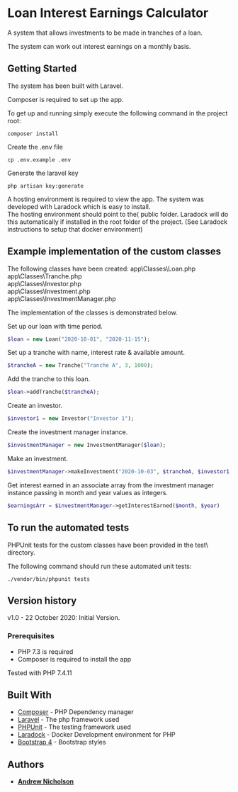 # Loan Interest Earnings Calculator

A system that allows investments to be made in tranches of a loan.

The system can work out interest earnings on a monthly basis. 

## Getting Started
The system has been built with Laravel.

Composer is required to set up the app.

To get up and running simply execute the following command in the project root:
```console
composer install
```

Create the .env file
```console
cp .env.example .env
```

Generate the laravel key
```console
php artisan key:generate
```

A hosting environment is required to view the app. The system was developed with Laradock which is easy to install.\
The hosting environment should point to the( public folder. Laradock will do this automatically if installed in the root folder of the project.
(See Laradock instructions to setup that docker environment)

## Example implementation of the custom classes
The following classes have been created:
app\Classes\Loan.php\
app\Classes\Tranche.php\
app\Classes\Investor.php\
app\Classes\Investment.php\
app\Classes\InvestmentManager.php

The implementation of the classes is demonstrated below.

Set up our loan with time period.
```php
$loan = new Loan("2020-10-01", "2020-11-15");
```

Set up a tranche with name, interest rate & available amount.
```php
$trancheA = new Tranche("Tranche A", 3, 1000);
```

Add the tranche to this loan.
```php
$loan->addTranche($trancheA);
```

Create an investor.
```php
$investor1 = new Investor("Investor 1");
```

Create the investment manager instance.
```php
$investmentManager = new InvestmentManager($loan);
```

Make an investment.
```php
$investmentManager->makeInvestment("2020-10-03", $trancheA, $investor1, 1000);
```

Get interest earned in an associate array from the investment manager instance passing in month and year values as integers.
```php
$earningsArr = $investmentManager->getInterestEarned($month, $year)
```
##	To run the automated tests
PHPUnit tests for the custom classes have been provided in the test\ directory.

The following command should run these automated unit tests:
```console
./vendor/bin/phpunit tests
```

## Version history
v1.0 - 22 October 2020: Initial Version. 


### Prerequisites
- PHP 7.3 is required 
- Composer is required to install the app

Tested with PHP 7.4.11

## Built With

* [Composer](https://getcomposer.org/) - PHP Dependency manager
* [Laravel](https://laravel.com/) - The php framework used
* [PHPUnit](https://phpunit.de/) - The testing framework used
* [Laradock](https://laradock.io/) - Docker Development environment for PHP
* [Bootstrap 4](https://getbootstrap.com/docs/4.0/getting-started/introduction/) - Bootstrap styles

## Authors

* **[Andrew Nicholson](https://github.com/agdnicholson)**